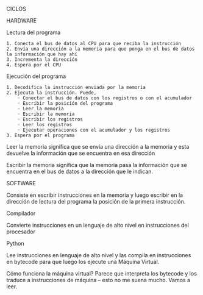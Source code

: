 CICLOS

HARDWARE

Lectura del programa

    1. Conecta el bus de datos al CPU para que reciba la instrucción
    2. Envía una dirección a la memoria para que ponga en el bus de datos la información que hay ahí
    3. Incrementa la dirección
    4. Espera por el CPU

Ejecución del programa

    1. Decodifica la instrucción enviada por la memoria
    2. Ejecuta la instrucción. Puede,
        ◦ Conectar el bus de datos con los registros o con el acumulador
        ◦ Escribir la posición del programa
        ◦ Leer la memoria
        ◦ Escribir la memoria
        ◦ Escribir los registros
        ◦ Leer los registros
        ◦ Ejecutar operaciones con el acumulador y los registros
    3. Espera por el programa

Leer la memoria significa que se envía una dirección a la memoria y esta devuelve la información que se encuentra en esa dirección

Escribir la memoria significa que la memoria pasa la información que se encuentra en el bus de datos a la dirección que le indican.

SOFTWARE

Consiste en escribir instrucciones en la memoria y luego escribir en la dirección de lectura del programa la posición de la primera instrucción.

Compilador

Convierte instrucciones en un lenguaje de alto nivel en instrucciones del procesador

Python

Lee instrucciones en lenguaje de alto nivel y las compila en instrucciones en bytecode para que luego los ejecute una Máquina Virtual.

Cómo funciona la máquina virtual? Parece que interpreta los bytecode y los traduce a instrucciones de máquina – esto no me suena mucho. Vamos a leer.

